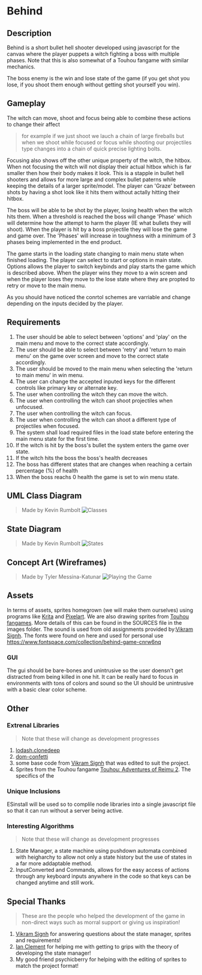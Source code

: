 # Behind

## Description
Behind is a short bullet hell shooter developed using javascript for the canvas where the player puppets a witch fighting a boss with multiple phases. Note that this is also somewhat of a Touhou fangame with similar mechanics.

The boss enemy is the win and lose state of the game (if you get shot you lose, if you shoot them enough without getting shot yourself you win). 

## Gameplay
The witch can move, shoot and focus being able to combine these actions to change their affect 

> for example if we just shoot we lauch a chain of large fireballs but when we shoot while focused or focus while shooting our projectiles 
type changes into a chain of quick precise lighting bolts. 

Focusing also shows off the other unique property of the witch, the hitbox. When not focusing the witch will not display their actual hitbox which is far smaller
then how their body makes it look. This is a stapple in bullet hell shooters and allows for more large and complex bullet paterns while keeping the details
of a larger sprite/model. The player can 'Graze' between shots by having a shot look like it hits them without actally hitting their hitbox.

The boss will be able to be shot by the player, losing health when the witch hits them. When a threshold is reached the boss will change 'Phase' which will determine 
how the attempt to harm the player (IE what bullets they will shoot). When the player is hit by a boss projectile they will lose the game and game over. The 'Phases' 
will increase in toughness with a minimum of 3 phases being implemented in the end product. 

The game starts in the loading state changing to main menu state when finished loading. The player can select to start or options in main state. 
Options allows the player to switch keybinds and play starts the game which is described above. When the player wins they move to a win screen and when
the player loses they move to the lose state where they are propted to retry or move to the main menu.

As you should have noticed the conrtol schemes are varriable and change depending on the inputs decided by the player. 

## Requirements
1. The user should be able to select between 'options' and 'play' on the main menu and move to the correct state accordingly.
2. The user should be able to select between 'retry' and 'return to main menu' on the game over screen and move to the correct state accordingly.
3. The user should be moved to the main menu when selecting the 'return to main menu' in win menu.
4. The user can change the accepted inputed keys for the different controls like primary key or alternate key.
5. The user when controlling the witch they can move the witch.
6. The user when controlling the witch can shoot projectiles when unfocused.
7. The user when controlling the witch can focus.
8. The user when controlling the witch can shoot a different type of projectiles when focused.
9. The system shall load required files in the load state before entering the main menu state for the first time.
10. If the witch is hit by the boss's bullet the system enters the game over state.
11. If the witch hits the boss the boss's health decreases
12. The boss has different states that are changes when reaching a certain percentage (%) of health
13. When the boss reachs 0 health the game is set to win menu state.

## UML Class Diagram
>Made by Kevin Rumbolt
![Classes](style/images/readme_images/classes.png)

## State Diagram
>Made by Kevin Rumbolt
![States](style/images/readme_images/states.png)

## Concept Art (Wireframes)
>Made by Tyler Messina-Katunar
![Playing the Game](style/images/readme_images/wireframe.png)

## Assets
In terms of assets, sprites homegrown (we will make them ourselves) using programs like [Krita](https://krita.org/en/) 
and [Pixelart](https://www.pixilart.com/draw). We are also drawing sprites from [Touhou fangames](https://touhou-project.news/guidelines_en/). More details of this can be found in the SOURCES file in the images folder.
The sound is used from old assignments provided by:[Vikram Signh](https://github.com/VikramSinghMTL).
The fonts were found on here and used for personal use https://www.fontspace.com/collection/behind-game-cnrw6nq
### GUI
The gui should be bare-bones and unintrusive so the user doensn't get distracted from being killed in one hit. It can be really hard to focus in environments 
with tons of colors and sound so the UI should be unintrusive with a basic clear color scheme.

## Other

### Extrenal Libraries
>Note that these will change as development progresses

1. [lodash.clonedeep](https://www.npmjs.com/package/lodash.clonedeep)
2. [dom-confetti](https://github.com/daniel-lundin/dom-confetti) 
3. some base code from [Vikram Signh](https://github.com/VikramSinghMTL) that was edited to suit the project.
4. Sprites from the Touhou fangame [Touhou: Adventures of Reimu 2](https://www.spriters-resource.com/pc_computer/touhouadvreimu2/). The specifics of the 

### Unique Inclusions
ESinstall will be used so to complile node libraries into a single javascript file so that it can run without a server being active.

### Interesting Algorithms
>Note that these will change as development progresses

1. State Manager, a state machine using pushdown automata combined with heigharchy to allow not only a state history but the use of states in a far more addaptable method.
2. InputConverted and Commands, allows for the easy access of actions through any keyboard inputs anywhere in the code so that keys can be changed anytime and still work.


## Special Thanks
>These are the people who helped the development of the game in non-direct ways such as morral support or giving us inspiration!

1. [Vikram Signh](https://github.com/VikramSinghMTL) for answering questions about the state manager, sprites and requirements!
2. [Ian Clement](https://github.com/ianclement) for helping me with getting to grips with the theory of developing the state manager!
3. My good friend psychicberry for helping with the editing of sprites to match the project format!
